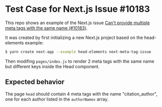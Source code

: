 # Test Case for Next.js Issue #10183

This repo shows an example of the Next.js issue [Can't provide multiple meta tags with the same name (#10183)](https://github.com/vercel/next.js/issues/10183).

It was created by first initializing a new Next.js project based on the head-elements example:

```bash
$ yarn create next-app --example head-elements next-meta-tag-issue
```

Then modifing `pages/index.js` to render 2 meta tags with the same name but different keys inside the Head component.

## Expected behavior

The page `head` should contain 4 meta tags with the name "citation_author", one for each author listed in the `authorNames` array.
